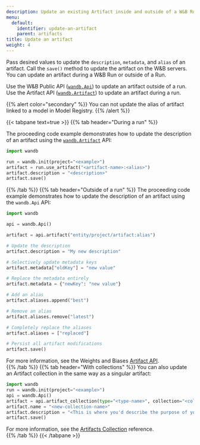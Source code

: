 ```yaml
---
description: Update an existing Artifact inside and outside of a W&B Run.
menu:
  default:
    identifier: update-an-artifact
    parent: artifacts
title: Update an artifact
weight: 4
---
```


Pass desired values to update the `description`, `metadata`, and `alias` of an artifact. Call the `save()` method to update the artifact on the W&B servers. You can update an artifact during a W&B Run or outside of a Run.

Use the W&B Public API ([`wandb.Api`](../../ref/python/public-api/api.md)) to update an artifact outside of a run. Use the Artifact API ([`wandb.Artifact`](../../ref/python/artifact.md)) to update an artifact during a run.

{{% alert color="secondary" %}}
You can not update the alias of artifact linked to a model in Model Registry.
{{% /alert %}}

{{< tabpane text=true >}}
  {{% tab header="During a run" %}}

The proceeding code example demonstrates how to update the description of an artifact using the [`wandb.Artifact`](../../ref/python/artifact.md) API:

```python
import wandb

run = wandb.init(project="<example>")
artifact = run.use_artifact("<artifact-name>:<alias>")
artifact.description = "<description>"
artifact.save()
```  
  {{% /tab %}}
  {{% tab header="Outside of a run" %}}
The proceeding code example demonstrates how to update the description of an artifact using the `wandb.Api` API:

```python
import wandb

api = wandb.Api()

artifact = api.artifact("entity/project/artifact:alias")

# Update the description
artifact.description = "My new description"

# Selectively update metadata keys
artifact.metadata["oldKey"] = "new value"

# Replace the metadata entirely
artifact.metadata = {"newKey": "new value"}

# Add an alias
artifact.aliases.append("best")

# Remove an alias
artifact.aliases.remove("latest")

# Completely replace the aliases
artifact.aliases = ["replaced"]

# Persist all artifact modifications
artifact.save()
```

For more information, see the Weights and Biases [Artifact API](../../ref/python/artifact.md).  
  {{% /tab %}}
  {{% tab header="With collections" %}}
You can also update an Artifact collection in the same way as a singular artifact:

```python
import wandb
run = wandb.init(project="<example>")
api = wandb.Api()
artifact = api.artifact_collection(type="<type-name>", collection="<collection-name>")
artifact.name = "<new-collection-name>"
artifact.description = "<This is where you'd describe the purpose of your collection.>"
artifact.save()
```
For more information, see the [Artifacts Collection](../../ref/python/public-api/api) reference.  
  {{% /tab %}}
{{< /tabpane >}}

